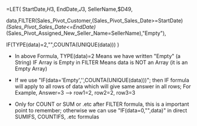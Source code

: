 =LET(
StartDate,$H$3,
EndDate,$J$3,
SellerName,$D49,

data,FILTER(Sales_Pivot_Customer,(Sales_Pivot_Sales_Date>=StartDate)*(Sales_Pivot_Sales_Date<=EndDate)*(Sales_Pivot_Assigned_New_Seller_Name=SellerName),"Empty"),

IF(TYPE(data)=2,"",COUNTA(UNIQUE(data)))
)




 
- In above Formula, TYPE(data)=2    Means   we have written "Empty" (a String) IF Array is Empty in FILTER    Means    data is NOT an Array (it is an Empty Array)

- If we use "IF(data='Empty','',COUNTA(UNIQUE(data)))"; 
	then IF formula will apply to all rows of data which will give same answer in all rows; 
	For Example, Answer=3 --> row1=2, row2=2, row3=3



- Only for COUNT or SUM or .etc   after  FILTER formula,   this is a important point to remember; 
	otherwise we can use "IF(data=0,"",data)" in direct SUMIFS, COUNTIFS, .etc formulas